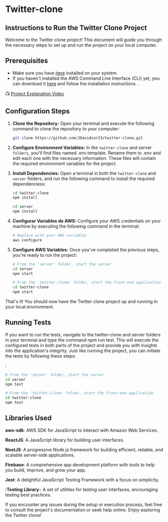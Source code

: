 # Twitter-clone

## Instructions to Run the Twitter Clone Project

Welcome to the Twitter clone project! This document will guide you through the necessary steps to set up and run the project on your local computer.

## Prerequisites

- Make sure you have [here](https://nodejs.org/es) installed on your system.
- If you haven't installed the AWS Command Line Interface (CLI) yet, you can download it [here](https://docs.aws.amazon.com/cli/latest/userguide/getting-started-install.html) and follow the installation instructions.
  .

📺 [ Project Explanation Video](https://www.youtube.com/watch?v=oHz7exxq20Q&ab_channel=JorgeDiaz)

## Configuration Steps

1. **Clone the Repository:** Open your terminal and execute the following command to clone the repository to your computer:

   ```bash
   git clone https://github.com/JDavidcor23/twitter-clone.git
   ```

2. **Configure Environment Variables:** In the `twitter-clone` and server `folders`, you'll find files named .env.template. Rename them to .env and edit each one with the necessary information. These files will contain the required environment variables for the project.

3. **Install Dependencies:** Open a terminal in both the `twitter-clone` and `server` folders, and run the following command to install the required dependenciess:

   ```bash
   cd twitter-clone
   npm install
   ```

   ```bash
   cd server
   npm install
   ```

4. **Configurar Variables de AWS:** Configure your AWS credentials on your machine by executing the following command in the terminal:

   ```bash
   # Replace with your AWS variables
   aws configure
   ```

5. **Configure AWS Variables:** Once you've completed the previous steps, you're ready to run the project:
   ```bash
   # From the 'server' folder, start the server
   cd server
   npm start
   ```
   ```bash
   # From the 'twitter-clone' folder, start the front-end application
   cd twitter-clone
   npm start
   ```

That's it! You should now have the Twitter clone project up and running in your local environment.

## Running Tests

If you want to run the tests, navigate to the twitter-clone and server folders in your terminal and type the command npm run test. This will execute the configured tests in both parts of the project and provide you with insights into the application's integrity. Just like running the project, you can initiate the tests by following these steps:

:

```bash
# From the 'server' folder, start the server
cd server
npm test
```

```bash
# From the 'twitter-clone' folder, start the front-end application
cd twitter-clone
npm test
```

## Libraries Used

**aws-sdk**: AWS SDK for JavaScript to interact with Amazon Web Services.

**ReactJS**: A JavaScript library for building user interfaces.

**NestJS**: A progressive Node.js framework for building efficient, reliable, and scalable server-side applications.

**Firebase**: A comprehensive app development platform with tools to help you build, improve, and grow your app.

**Jest**: A delightful JavaScript Testing Framework with a focus on simplicity.

**:Testing Library**:: A set of utilities for testing user interfaces, encouraging testing best practices.

If you encounter any issues during the setup or execution process, feel free to consult the project's documentation or seek help online. Enjoy exploring the Twitter clone!
